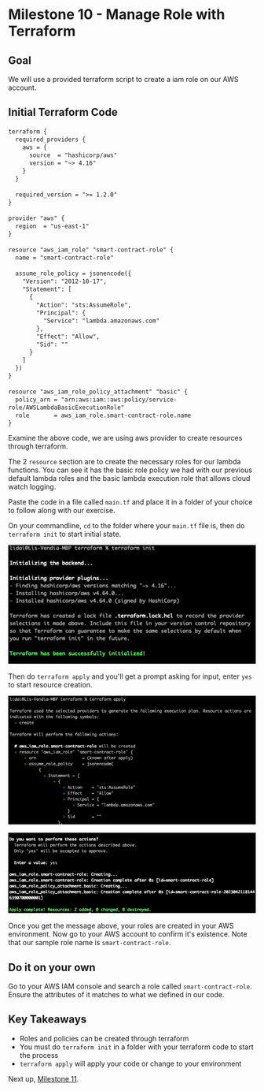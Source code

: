 # Milestone 10 - Manage Role with Terraform

## Goal
We will use a provided terraform script to create a iam role on our AWS account.

## Initial Terraform Code
```
terraform {
  required_providers {
    aws = {
      source  = "hashicorp/aws"
      version = "~> 4.16"
    }
  }

  required_version = ">= 1.2.0"
}

provider "aws" {
  region  = "us-east-1"
}

resource "aws_iam_role" "smart-contract-role" {
  name = "smart-contract-role"

  assume_role_policy = jsonencode({
    "Version": "2012-10-17",
    "Statement": [
      {
        "Action": "sts:AssumeRole",
        "Principal": {
          "Service": "lambda.amazonaws.com"
        },
        "Effect": "Allow",
        "Sid": ""
      }
    ]
  })
}

resource "aws_iam_role_policy_attachment" "basic" {
  policy_arn = "arn:aws:iam::aws:policy/service-role/AWSLambdaBasicExecutionRole"
  role       = aws_iam_role.smart-contract-role.name
}
```

Examine the above code, we are using aws provider to create resources through terraform. 

The 2 `resource` section are to create the necessary roles for our lambda functions. You can see it has the basic role policy we had with our previous default lambda roles and the basic lambda execution role that allows cloud watch logging.

Paste the code in a file called `main.tf` and place it in a folder of your choice to follow along with our exercise.

On your commandline, `cd` to the folder where your `main.tf` file is, then do `terraform init` to start initial state.

![terraform-init](./img/terraform-init.png)

Then do `terraform apply` and you'll get a prompt asking for input, enter `yes` to start resource creation.

![terraform-apply](./img/terraform-apply.png)

![terraform-input](./img/terraform-input.png)

Once you get the message above, your roles are created in your AWS environment. Now go to your AWS account to confirm it's existence. Note that our sample role name is `smart-contract-role`.

## Do it on your own
Go to your AWS IAM console and search a role called `smart-contract-role`. Ensure the attributes of it matches to what we defined in our code.

## Key Takeaways

* Roles and policies can be created through terraform
* You must do `terraform init` in a folder with your terraform code to start the process
* `terraform apply` will apply your code or change to your environment

Next up, [Milestone 11](README-Milestone11.md).